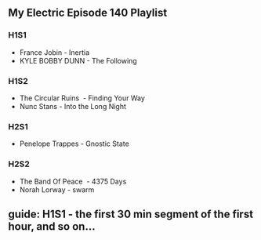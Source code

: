 ## My Electric Episode 140 Playlist

### H1S1
* France Jobin - Inertia
* KYLE BOBBY DUNN - The Following

### H1S2
* The Circular Ruins  - Finding Your Way
* Nunc Stans - Into the Long Night

### H2S1
* Penelope Trappes - Gnostic State

### H2S2
* The Band Of Peace  - 4375 Days
* Norah Lorway - swarm

## guide: H1S1 - the first 30 min segment of the first hour, and so on...
